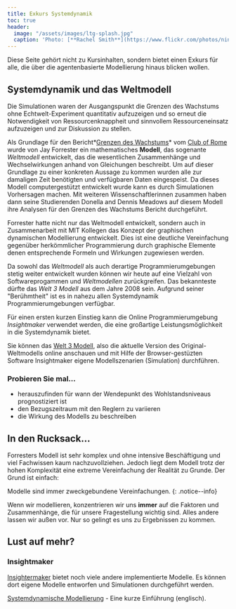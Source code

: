 ```yaml
---
title: Exkurs Systemdynamik
toc: true
header:
  image: "/assets/images/ltg-splash.jpg"
  caption: 'Photo: [**Rachel Smith**](https://www.flickr.com/photos/ninmah/)'
---
```


Diese Seite gehört nicht zu Kursinhalten, sondern bietet einen Exkurs für alle, die über die agentenbasierte Modellierung hinaus blicken wollen.
<!--more-->


## Systemdynamik und das Weltmodell 
Die Simulationen waren der Ausgangspunkt die Grenzen des Wachstums ohne Echtwelt-Experiment quantitativ aufzuzeigen und so erneut die Notwendigkeit von Ressourcenknappheit und sinnvollem Ressourceneinsatz aufzuzeigen und zur Diskussion zu stellen.  

Als Grundlage für den Bericht*[Grenzen des Wachstums](https://www.clubofrome.org/publication/the-limits-to-growth/)* vom [Club of Rome](https://de.wikipedia.org/wiki/Club_of_Rome) wurde von Jay Forrester ein mathematisches **Modell**, das sogenante *Weltmodell* entwickelt, das die wesentlichen Zusammenhänge und Wechselwirkungen anhand von Gleichungen beschreibt. Um auf dieser Grundlage zu einer konkreten Aussage zu kommen wurden alle zur damaligen Zeit benötigten und verfügbaren Daten eingespeist. Da dieses Modell computergestützt entwickelt wurde kann es durch Simulationen Vorhersagen machen. Mit weiteren Wissenschaftlerinnen zusammen haben dann seine Studierenden Donella and Dennis Meadows auf diesem Modell ihre Analysen für den Grenzen des Wachstums Bericht durchgeführt. 

Forrester hatte nicht nur das Weltmodell entwickelt, sondern auch in Zusammenarbeit mit MIT Kollegen das Konzept der graphischen dynamischen Modellierung entwickelt. Dies ist eine deutliche Vereinfachung gegenüber herkömmlicher Programmierung durch graphische Elemente denen entsprechende Formeln und Wirkungen zugewiesen werden. 

Da sowohl das *Weltmodell*  als auch derartige Programmierumgebungen stetig weiter entwickelt wurden können wir heute auf eine Vielzahl von Softwareprogammen und *Weltmodellen* zurückgreifen. Das bekannteste dürfte das  *Welt 3 Modell* aus dem Jahre 2008 sein. Aufgrund seiner "Berühmtheit" ist es in nahezu allen Systemdynamik Programmierumgebungen verfügbar. 

Für einen ersten kurzen Einstieg kann die Online Programmierumgebung *Insightmaker* verwendet werden, die eine großartige Leistungsmöglichkeit in die Systemdynamik bietet.    

Sie können das [Welt 3 Modell](https://insightmaker.com/insight/1954/The-World3-Model-Classic-World-Simulation), also die aktuelle Version des Original-Weltmodells online anschauen und mit Hilfe der Browser-gestüzten Software Insightmaker eigene Modellszenarien (Simulation) durchführen.

### Probieren Sie mal...

* herauszufinden für wann der Wendepunkt des Wohlstandsniveaus prognostiziert ist
* den Bezugszeitraum mit den Reglern zu variieren
* die Wirkung des Modells zu beschreiben

## In den Rucksack...

Forresters Modell ist sehr komplex und ohne intensive Beschäftigung und viel Fachwissen kaum nachzuvollziehen. Jedoch liegt dem Modell trotz der hohen Komplexität eine extreme Vereinfachung der Realität zu Grunde. Der Grund ist einfach:

Modelle sind immer zweckgebundene Vereinfachungen.
{: .notice--info} 

Wenn wir modellieren, konzentrieren wir uns **immer** auf die Faktoren und Zusammenhänge, die für unsere Fragestellung wichtig sind. Alles andere lassen wir außen vor. Nur so gelingt es uns zu Ergebnissen zu kommen. 

## Lust auf mehr?

### Insightmaker
[Insightermaker](https://insightmaker.com/) bietet noch viele andere implementierte Modelle. Es können dort eigene Modelle entworfen und Simulationen durchgeführt werden. 

[Systemdynamische Modellierung](https://www.youtube.com/watch?v=AnTwZVviXyY&t=627s) - Eine kurze Einführung (englisch). 
